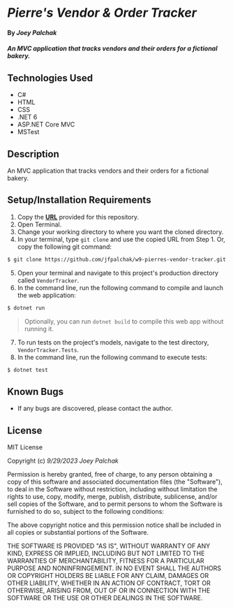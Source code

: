 # _Pierre's Vendor & Order Tracker_

#### By _Joey Palchak_

#### _An MVC application that tracks vendors and their orders for a fictional bakery._

## Technologies Used

* C#
* HTML
* CSS
* .NET 6
* ASP.NET Core MVC
* MSTest

## Description

An MVC application that tracks vendors and their orders for a fictional bakery.

## Setup/Installation Requirements

1. Copy the **[URL](https://github.com/jfpalchak/w9-pierres-vendor-tracker.git)** provided for this repository.
2. Open Terminal.
3. Change your working directory to where you want the cloned directory.
4. In your terminal, type `git clone` and use the copied URL from Step 1. Or, copy the following git command:
```bash
$ git clone https://github.com/jfpalchak/w9-pierres-vendor-tracker.git
```
5. Open your terminal and navigate to this project's production directory called `VendorTracker`.
6. In the command line, run the following command to compile and launch the web application:
   
```bash
$ dotnet run
```
> Optionally, you can run `dotnet build` to compile this web app without running it.

7. To run tests on the project's models, navigate to the test directory, `VendorTracker.Tests`.
8. In the command line, run the following command to execute tests:
```bash
$ dotnet test
```

## Known Bugs

* If any bugs are discovered, please contact the author.

## License

MIT License

Copyright (c) _9/29/2023_ _Joey Palchak_

Permission is hereby granted, free of charge, to any person obtaining a copy of this software and associated documentation files (the "Software"), to deal in the Software without restriction, including without limitation the rights to use, copy, modify, merge, publish, distribute, sublicense, and/or sell copies of the Software, and to permit persons to whom the Software is furnished to do so, subject to the following conditions:

The above copyright notice and this permission notice shall be included in all copies or substantial portions of the Software.

THE SOFTWARE IS PROVIDED "AS IS", WITHOUT WARRANTY OF ANY KIND, EXPRESS OR IMPLIED, INCLUDING BUT NOT LIMITED TO THE WARRANTIES OF MERCHANTABILITY, FITNESS FOR A PARTICULAR PURPOSE AND NONINFRINGEMENT. IN NO EVENT SHALL THE AUTHORS OR COPYRIGHT HOLDERS BE LIABLE FOR ANY CLAIM, DAMAGES OR OTHER LIABILITY, WHETHER IN AN ACTION OF CONTRACT, TORT OR OTHERWISE, ARISING FROM, OUT OF OR IN CONNECTION WITH THE SOFTWARE OR THE USE OR OTHER DEALINGS IN THE SOFTWARE.